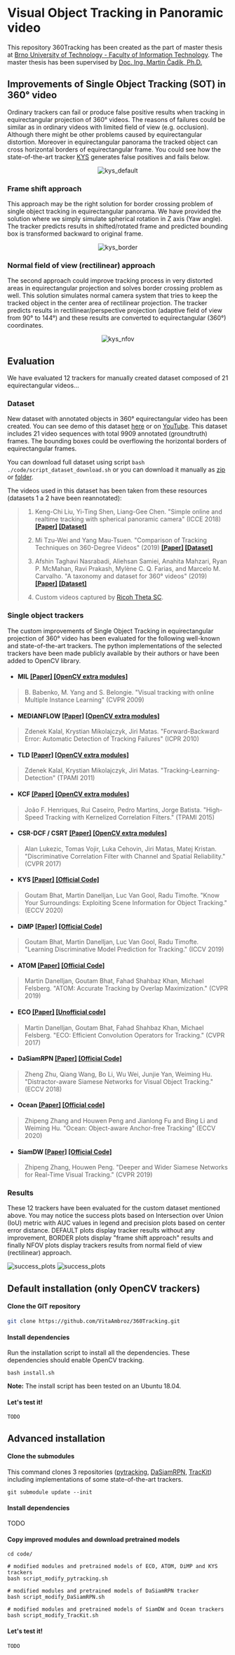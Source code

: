 # Visual Object Tracking in Panoramic video

This repository 360Tracking has been created as the part of master thesis at  [Brno University of Technology - Faculty of Information Technology](https://www.fit.vut.cz/). The master thesis has been supervised by [Doc. Ing. Martin Čadík, Ph.D.](http://cadik.posvete.cz/)

## Improvements of Single Object Tracking (SOT) in 360° video

Ordinary trackers can fail or produce false positive results when tracking in equirectangular projection of 360° videos. The reasons of failures could be similar as in ordinary videos with limited field of view (e.g. occlusion). Although there might be other problems caused by equirectangular distortion. Moreover in equirectangular panorama the tracked object can cross horizontal borders of equirectangular frame. You could see how the state-of-the-art tracker [KYS](https://github.com/visionml/pytracking) generates false positives and fails below.

<p align="center">
    <img src="./code/.fig/kys_default.gif" alt="kys_default"  />
</p>

### Frame shift approach

This approach may be the right solution for border crossing problem of single object tracking in equirectangular panorama. We have provided the solution where we simply simulate spherical rotation in Z axis (Yaw angle). The tracker predicts results in shifted/rotated frame and predicted bounding box is transformed backward to original frame.

<p align="center">
    <img src="./code/.fig/kys_border.gif" alt="kys_border"  />
</p>



### Normal field of view (rectilinear) approach 

The second approach could improve tracking process in very distorted areas in equirectangular projection and solves border crossing problem as well. This solution simulates normal camera system that tries to keep the tracked object in the center area of rectilinear projection. The tracker predicts results in rectilinear/perspective projection (adaptive field of view from 90° to 144°) and these results are converted to equirectangular (360°) coordinates.

<p align="center">
    <img src="./code/.fig/kys_nfov.gif" alt="kys_nfov"  />
</p>



## Evaluation

We have evaluated 12 trackers for manually created dataset composed of 21 equirectangular videos...

### Dataset

New dataset with annotated objects in 360° equirectangular video has been created. You can see demo of this dataset [here](./code/annotation/dataset-demo/demo-annotation) or on [YouTube](https://www.youtube.com/watch?v=kgXd6uoXa8M). This dataset includes 21 video sequences with total 9909 annotated (groundtruth) frames. The bounding boxes could be overflowing the horizontal borders of equirectangular frames.

You can download full dataset using script `bash ./code/script_dataset_download.sh` or you can download it manually as [zip](https://drive.google.com/file/d/1PWqpAb0DuXA58RZcEzfxqBP7C3yVH7uE/view?usp=sharing) or [folder](https://drive.google.com/drive/folders/13tkE4vY3FGGD42kDIjyS9K423vrvpKoU?usp=sharing).

The videos used in this dataset has been taken from these resources (datasets 1 a 2 have been reannotated):

> 1. Keng-Chi Liu, Yi-Ting Shen, Liang-Gee Chen. "Simple online and realtime tracking with spherical panoramic camera" (ICCE 2018) **[[Paper]](https://ieeexplore.ieee.org/document/8326132)  [[Dataset]](https://github.com/KengChiLiu/MOT360)**
>
> 2. Mi Tzu-Wei and Yang Mau-Tsuen.  "Comparison of Tracking Techniques on 360-Degree Videos" (2019) **[[Paper]](https://www.mdpi.com/2076-3417/9/16/3336)  [[Dataset]](https://drive.google.com/drive/folders/1Ybp0G6yWXYCsP06nzEMRJR-exK0DSos8)**
>
> 3. Afshin Taghavi Nasrabadi, Aliehsan Samiei, Anahita Mahzari, Ryan P. McMahan, Ravi Prakash, Mylène C. Q. Farias, and Marcelo M. Carvalho. "A taxonomy and dataset for 360° videos" (2019) **[[Paper]](https://arxiv.org/pdf/1905.03823.pdf)  [[Dataset]](https://github.com/afshin-aero/360dataset)**
>
> 4. Custom videos captured by [Ricoh Theta SC](https://theta360.com/en/about/theta/sc.html).



### Single object trackers

The custom improvements of Single Object Tracking in equirectangular projection of 360° video has been evaluated for the following well-known and state-of-the-art trackers. The python implementations of the selected trackers have been made publicly available by their authors or have been added to OpenCV library.

- #### MIL **[[Paper]](https://faculty.ucmerced.edu/mhyang/papers/cvpr09a.pdf)  [[OpenCV extra modules]](https://github.com/opencv/opencv_contrib)**

> B. Babenko, M. Yang and S. Belongie. 
> "Visual tracking with online Multiple Instance Learning" (CVPR 2009)

- #### MEDIANFLOW **[[Paper]](https://ieeexplore.ieee.org/document/5596017)  [[OpenCV extra modules]](https://github.com/opencv/opencv_contrib)**

> Zdenek Kalal, Krystian Mikolajczyk, Jiri Matas.
> "Forward-Backward Error: Automatic Detection of Tracking Failures" (ICPR 2010)

- #### TLD **[[Paper]](https://ieeexplore.ieee.org/document/6104061)  [[OpenCV extra modules]](https://github.com/opencv/opencv_contrib)**

> Zdenek Kalal, Krystian Mikolajczyk, Jiri Matas.
> "Tracking-Learning-Detection" (TPAMI 2011)

- #### KCF **[[Paper]](https://www.robots.ox.ac.uk/~joao/publications/henriques_tpami2015.pdf)  [[OpenCV extra modules]](https://github.com/opencv/opencv_contrib)**

> João F. Henriques, Rui Caseiro, Pedro Martins, Jorge Batista. 
>"High-Speed Tracking with Kernelized Correlation Filters." (TPAMI 2015)

- #### CSR-DCF / CSRT **[[Paper]](https://openaccess.thecvf.com/content_cvpr_2017/papers/Lukezic_Discriminative_Correlation_Filter_CVPR_2017_paper.pdf)  [[OpenCV extra modules]](https://github.com/opencv/opencv_contrib)**

> Alan Lukezic, Tomas Vojir, Luka Cehovin, Jiri Matas, Matej Kristan. 
>"Discriminative Correlation Filter with Channel and Spatial Reliability." (CVPR 2017)

- #### KYS **[[Paper]](https://arxiv.org/pdf/2003.11014.pdf)  [[Official Code]](https://github.com/visionml/pytracking)**

> Goutam Bhat, Martin Danelljan, Luc Van Gool, Radu Timofte. 
>"Know Your Surroundings: Exploiting Scene Information for Object Tracking." (ECCV 2020)

- #### DiMP **[[Paper]](https://arxiv.org/pdf/1904.07220)  [[Official Code]](https://github.com/visionml/pytracking)**


> Goutam Bhat, Martin Danelljan, Luc Van Gool, Radu Timofte. 
>"Learning Discriminative Model Prediction for Tracking." (ICCV 2019)

- #### ATOM **[[Paper]](https://arxiv.org/pdf/1811.07628)  [[Official Code]](https://github.com/visionml/pytracking)** 


> Martin Danelljan, Goutam Bhat, Fahad Shahbaz Khan, Michael Felsberg. 
>"ATOM: Accurate Tracking by Overlap Maximization." (CVPR 2019)

- #### ECO **[[Paper]](https://arxiv.org/pdf/1611.09224.pdf)  [[Unofficial code]](./pytracking/README.md#ECO)** 


> Martin Danelljan, Goutam Bhat, Fahad Shahbaz Khan, Michael Felsberg. 
>"ECO: Efficient Convolution Operators for Tracking." (CVPR 2017)

- #### DaSiamRPN **[[Paper]](https://openaccess.thecvf.com/content_ECCV_2018/papers/Zheng_Zhu_Distractor-aware_Siamese_Networks_ECCV_2018_paper.pdf)  [[Official Code]](https://github.com/foolwood/DaSiamRPN)**

> Zheng Zhu, Qiang Wang, Bo Li, Wu Wei, Junjie Yan, Weiming Hu. 
> "Distractor-aware Siamese Networks for Visual Object Tracking." (ECCV 2018)

- #### Ocean **[[Paper]](https://arxiv.org/pdf/2006.10721.pdf)  [[Official code]](https://github.com/researchmm/TracKit)**

> Zhipeng Zhang and Houwen Peng and Jianlong Fu and Bing Li and Weiming Hu. 
>"Ocean: Object-aware Anchor-free Tracking" (ECCV 2020)

- #### SiamDW **[[Paper]](https://openaccess.thecvf.com/content_CVPR_2019/papers/Zhang_Deeper_and_Wider_Siamese_Networks_for_Real-Time_Visual_Tracking_CVPR_2019_paper.pdf)  [[Official Code]](https://github.com/researchmm/TracKit)**

> Zhipeng Zhang, Houwen Peng. 
>"Deeper and Wider Siamese Networks for Real-Time Visual Tracking." (CVPR 2019)



### Results

These 12 trackers have been evaluated for the custom dataset mentioned above. You may notice the success plots based on Intersection over Union (IoU) metric with AUC values in legend and precision plots based on center error distance. DEFAULT plots display tracker results without any improvement, BORDER plots display "frame shift approach" results and finally NFOV plots display trackers results from normal field of view (rectilinear) approach.

<img src="./code/.fig/success_plots.png" alt="success_plots"  />

<img src="./code/.fig/precision_plots.png" alt="success_plots"  />



## Default installation (only OpenCV trackers)

#### Clone the GIT repository

```bash
git clone https://github.com/VitaAmbroz/360Tracking.git
```

#### Install dependencies

Run the installation script to install all the dependencies. These dependencies should enable OpenCV tracking.

```
bash install.sh
```

**Note:** The install script has been tested on an Ubuntu 18.04.

#### Let's test it!

```
TODO
```

## Advanced installation

#### Clone the submodules

This command clones 3 repositories ([pytracking](https://github.com/visionml/pytracking), [DaSiamRPN](https://github.com/foolwood/DaSiamRPN), [TracKit](https://github.com/researchmm/TracKit)) including implementations of some state-of-the-art trackers.

```
git submodule update --init  
```

#### Install dependencies

TODO

#### Copy improved modules and download pretrained models

```
cd code/

# modified modules and pretrained models of ECO, ATOM, DiMP and KYS trackers 
bash script_modify_pytracking.sh

# modified modules and pretrained models of DaSiamRPN tracker 
bash script_modify_DaSiamRPN.sh

# modified modules and pretrained models of SiamDW and Ocean trackers 
bash script_modify_TracKit.sh
```

#### Let's test it!

```
TODO
```

